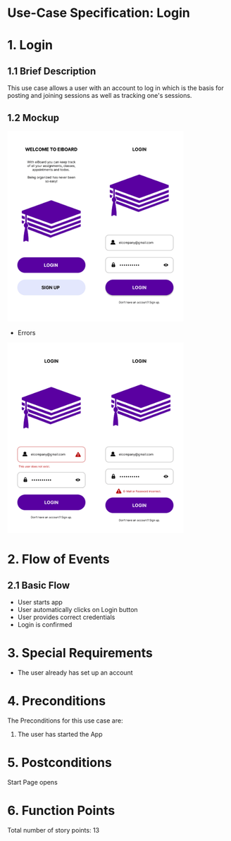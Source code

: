 # Use-Case Specification: Login

# 1. Login

## 1.1 Brief Description
This use case allows a user with an account to log in which is the basis for posting and joining sessions as well as tracking one's sessions. 

## 1.2 Mockup
<img src="eiBoard-01.png" alt="Open page" style="width:200px;"/><img src="eiBoard-02.png" alt="Login Page" style="width:200px;"/>

- Errors

<img src="eiBoard-22.png" alt="Login Fail 1" style="width:200px;"/><img src="eiBoard-23.png" alt="Login Fail 2" style="width:200px;"/>

# 2. Flow of Events

## 2.1 Basic Flow
- User starts app
- User automatically clicks on Login button
- User provides correct credentials
- Login is confirmed

# 3. Special Requirements
- The user already has set up an account

# 4. Preconditions
The Preconditions for this use case are:
1. The user has started the App

# 5. Postconditions
Start Page opens

# 6. Function Points
Total number of story points: 13
